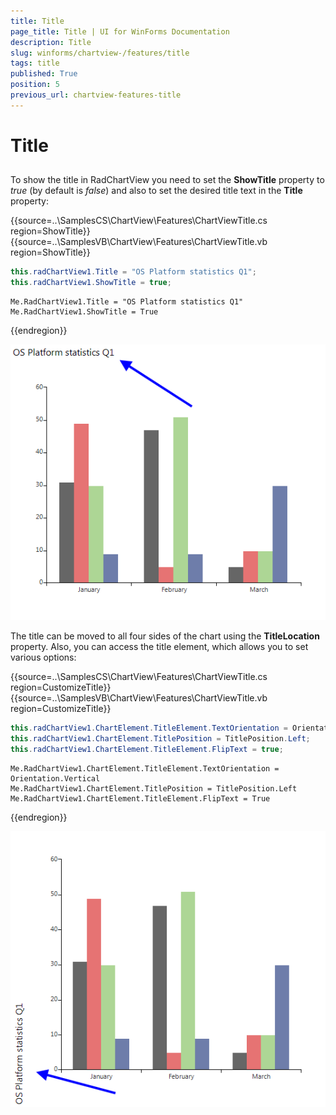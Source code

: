 ```yaml
---
title: Title
page_title: Title | UI for WinForms Documentation
description: Title
slug: winforms/chartview-/features/title
tags: title
published: True
position: 5
previous_url: chartview-features-title
---
```


# Title



## 

To show the title in RadChartView you need to set the __ShowTitle__ property to *true* (by default is *false*) and also to set the desired title text in the __Title__ property: 


{{source=..\SamplesCS\ChartView\Features\ChartViewTitle.cs region=ShowTitle}} 
{{source=..\SamplesVB\ChartView\Features\ChartViewTitle.vb region=ShowTitle}} 

````C#
this.radChartView1.Title = "OS Platform statistics Q1";
this.radChartView1.ShowTitle = true;

````
````VB.NET
Me.RadChartView1.Title = "OS Platform statistics Q1"
Me.RadChartView1.ShowTitle = True

````

{{endregion}} 


![chartview-features-title 001](images/chartview-features-title001.png)

The title can be moved to all four sides of the chart using the __TitleLocation__ property. Also, you can access the title element, which allows you to set various options: 

{{source=..\SamplesCS\ChartView\Features\ChartViewTitle.cs region=CustomizeTitle}} 
{{source=..\SamplesVB\ChartView\Features\ChartViewTitle.vb region=CustomizeTitle}} 

````C#
this.radChartView1.ChartElement.TitleElement.TextOrientation = Orientation.Vertical;
this.radChartView1.ChartElement.TitlePosition = TitlePosition.Left;
this.radChartView1.ChartElement.TitleElement.FlipText = true;

````
````VB.NET
Me.RadChartView1.ChartElement.TitleElement.TextOrientation = Orientation.Vertical
Me.RadChartView1.ChartElement.TitlePosition = TitlePosition.Left
Me.RadChartView1.ChartElement.TitleElement.FlipText = True

````

{{endregion}} 


![chartview-features-title 002](images/chartview-features-title002.png)
